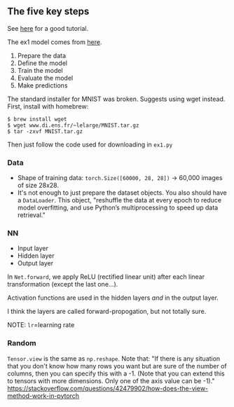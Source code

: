 ## The five key steps

See [here](https://machinelearningmastery.com/pytorch-tutorial-develop-deep-learning-models/) for a good tutorial.

The ex1 model comes from [here](https://ashleyy-czumak.medium.com/mnist-digit-classification-in-pytorch-302476b34e4f). 

1. Prepare the data
2. Define the model
3. Train the model
4. Evaluate the model
5. Make predictions

The standard installer for MNIST was broken. Suggests using wget instead. First, install with homebrew:
```
$ brew install wget
$ wget www.di.ens.fr/~lelarge/MNIST.tar.gz
$ tar -zxvf MNIST.tar.gz
```
Then just follow the code used for downloading in `ex1.py`

### Data
- Shape of training data: `torch.Size([60000, 28, 28])` -> 60,000 images of size 28x28.
- It's not enough to just prepare the dataset objects. You also should have a `DataLoader`. This object, "reshuffle the data at every epoch to reduce model overfitting, and use Python’s multiprocessing to speed up data retrieval."

### NN
- Input layer 
- Hidden layer
- Output layer

In `Net.forward`, we apply ReLU (rectified linear unit) after each linear transformation (except the last one...). 

Activation functions are used in the hidden layers _and_ in the output layer.

I think the layers are called forward-propogation, but not totally sure.

NOTE: `lr`=learning rate

### Random
`Tensor.view` is the same as `np.reshape`. Note that: "If there is any situation that you don't know how many rows you want but are sure of the number of columns, then you can specify this with a -1. (Note that you can extend this to tensors with more dimensions. Only one of the axis value can be -1)."
https://stackoverflow.com/questions/42479902/how-does-the-view-method-work-in-pytorch 
